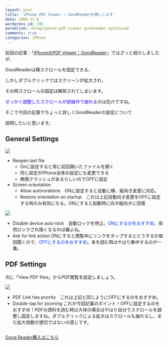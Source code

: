 ```yaml
---
layout: post
title: 'iPhone PDF Viewer : GoodReaderを使いこなす'
date: 2009-11-6
wordpress_id: 295
permalink: /blog/iphone-pdf-viewer-goodreader-optimized
comments: true
categories: iPhone
---
```

前回の記事：「[iPhoneのPDF Viewer：GoodReader](http://kinopyo.com/blog/iphone-pdf-viewer-goodreader/)」ではざっと紹介しましたが、

GoodReaderは横スクロールを固定できる、

しかしダブルクリックではスクリーンが拡大され、

その時スクロールの固定は解除されてしまいます。

<span style="color: #3300ff;">せっかく調整したスクロールが誤操作で崩れる</span>のは厄介ですね。

そこで今回の記事でちょっと詳しくGoodReaderの設定について

説明したいと思います。

## General Settings ##

![](http://f.hatena.ne.jp/images/fotolife/k/kinopyo/20091106/20091106234346.png)

<ul>
	<li>Reopen last file
<ul>
	<li>Onに設定すると常に前回開いたファイルを開く</li>
	<li>同じ設定がiPhone全体の設定にも変更できる</li>
	<li>無限クラッシュがあるらしいのでOFFに設定</li>
</ul>
</li>
	<li>Screen orientation
<ul>
	<li>Allow autororations　ONに設定すると自動に横、縦向き変更に対応。</li>
	<li>Restore orientation on startup　これは上記自動向き変更をOFFに設定する時のみ有効になる。ONにすると起動時に向き縦向きに回復</li>
</ul>
</li>
</ul>

![](http://f.hatena.ne.jp/images/fotolife/k/kinopyo/20091106/20091106234348.png)


- Disable device auto-lock　自動ロックを停止。<span style="color: #0033ff;">ONにするのをおすすめ。</span>突然ロックされ暗くなるのは嫌よね。
- Ask for link action ONにすると閲覧中にリンクをタップするとどうするか毎回聞くので、<span style="color: #0033ff;">OFFにするのをおすすめ</span>。本を読む時はやはり集中するのが一番。

## PDF Settings ##

次に「View PDF files」からPDF閲覧を設定しましょう。

![](http://f.hatena.ne.jp/images/fotolife/k/kinopyo/20091106/20091106234349.png)


- PDF Link has priority　これは上記と同じようにOFFにするのをおすすめ。
- Double-tap for zooming  これが今回記事のポイント！OFFに設定するのをおすすめ！PDFの資料を読む時は大体の場合はやはり自分でスクロールを調整し固定しますね。ダブルクリックによる拡大はスクロールも崩れるし、また拡大倍数が適切ではないの感じです。

<a href="http://click.linksynergy.com/fs-bin/stat?id=tQ0EdYjdamw&amp;offerid=94348&amp;type=3&amp;subid=0&amp;tmpid=2192&amp;RD_PARM1=http%253A%252F%252Fitunes.apple.com%252FWebObjects%252FMZStore.woa%252Fwa%252FviewSoftware%253Fid%253D306277111%2526mt%253D8%2526partnerId%253D30"><img src="http://a1.phobos.apple.com/us/r1000/059/Purple/72/a8/3e/mzl.vycyfsmr.png" alt="" /></a>

<a href="http://click.linksynergy.com/fs-bin/stat?id=tQ0EdYjdamw&amp;offerid=94348&amp;type=3&amp;subid=0&amp;tmpid=2192&amp;RD_PARM1=http%253A%252F%252Fitunes.apple.com%252FWebObjects%252FMZStore.woa%252Fwa%252FviewSoftware%253Fid%253D306277111%2526mt%253D8%2526partnerId%253D30">Good Reader購入はこちら</a>
